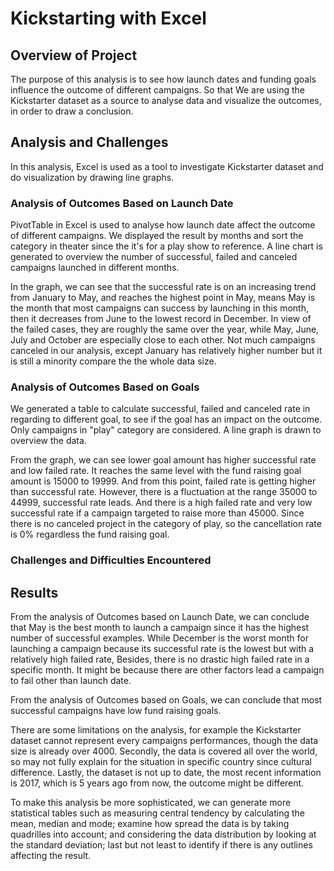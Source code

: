 # Kickstarting with Excel

## Overview of Project
The purpose of this analysis is to see how launch dates and funding goals influence the outcome of different campaigns. So that We are using the Kickstarter dataset as a source to analyse data and visualize the outcomes, in order to draw a conclusion.


## Analysis and Challenges
In this analysis, Excel is used as a tool to investigate Kickstarter dataset and do visualization by drawing line graphs. 

### Analysis of Outcomes Based on Launch Date
PivotTable in Excel is used to analyse how launch date affect the outcome of different campaigns. We displayed the result by months and sort the category in theater since the it's for a play show to reference. A line chart is generated to overview the number of successful, failed and canceled campaigns launched in different months. 

In the graph, we can see that the successful rate is on an increasing trend from January to May, and reaches the highest point in May, means May is the month that most campaigns can success by launching in this month, then it decreases from June to the lowest record in December. In view of the failed cases, they are roughly the same over the year, while May, June, July and October are especially close to each other. Not much campaigns canceled in our analysis, except January has relatively higher number but it is still a minority compare the the whole data size.

### Analysis of Outcomes Based on Goals
We generated a table to calculate successful, failed and canceled rate in regarding to different goal, to see if the goal has an impact on the outcome. Only campaigns in "play" category are considered. A line graph is drawn to overview the data. 

From the graph, we can see lower goal amount has higher successful rate and low failed rate. It reaches the same level with the fund raising goal amount is 15000 to 19999. And from this point, failed rate is getting higher than successful rate. However, there is a fluctuation at the range 35000 to 44999, successful rate leads. And there is a high failed rate and very low successful rate if a campaign targeted to raise more than 45000. Since there is no canceled project in the category of play, so the cancellation rate is 0% regardless the fund raising goal. 

### Challenges and Difficulties Encountered


## Results
From the analysis of Outcomes based on Launch Date, we can conclude that May is the best month to launch a campaign since it has the highest number of successful examples. While December is the worst month for launching a campaign because its successful rate is the lowest but with a relatively high failed rate, Besides, there is no drastic high failed rate in a specific month. It might be because there are other factors lead a campaign to fail other than launch date. 

From the analysis of Outcomes based on Goals, we can conclude that most successful campaigns have low fund raising goals. 

There are some limitations on the analysis, for example the Kickstarter dataset cannot represent every campaigns performances, though the data size is already over 4000. Secondly, the data is covered all over the world, so may not fully explain for the situation in specific country since cultural difference. Lastly, the dataset is not up to date, the most recent information is 2017, which is 5 years ago from now, the outcome might be different. 

To make this analysis be more sophisticated, we can generate more statistical tables such as measuring central tendency by calculating the mean, median and mode; examine how spread the data is by taking quadrilles into account; and considering the data distribution by looking at the standard deviation; last but not least to identify if there is any outlines affecting the result. 
